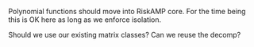 
Polynomial functions should move into RiskAMP core. For the time being
this is OK here as long as we enforce isolation.

Should we use our existing matrix classes? Can we reuse the decomp?

